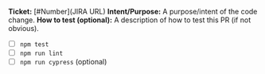 **Ticket:** [#Number](JIRA URL)
**Intent/Purpose:** A purpose/intent of the code change.
**How to test (optional):** A description of how to test this PR (if not obvious).

* [ ] `npm test`
* [ ] `npm run lint`
* [ ] `npm run cypress` (optional)

